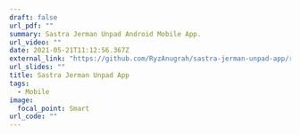 ```yaml
---
draft: false
url_pdf: ""
summary: Sastra Jerman Unpad Android Mobile App.
url_video: ""
date: 2021-05-21T11:12:56.367Z
external_link: "https://github.com/RyzAnugrah/sastra-jerman-unpad-app/releases/tag/v1.0"
url_slides: ""
title: Sastra Jerman Unpad App
tags:
  - Mobile
image:
  focal_point: Smart
url_code: ""
---
```

